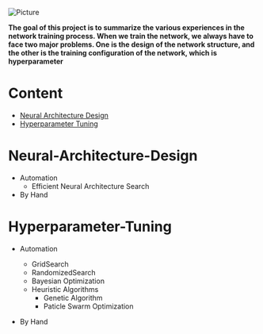 ![Picture](https://github.com/pku-H2R/Neural-Training-Rules-of-Thumb/blob/master/Picture/neural.png)

**The goal of this project is to summarize the various experiences in the network training process. When we train the network, we always have to face two major problems. One is the design of the network structure, and the other is the training configuration of the network, which is hyperparameter**

# Content
* [Neural Architecture Design](#Neural-Architecture-Design)
* [Hyperparameter Tuning](#Hyperparameter-Tuning)


# Neural-Architecture-Design

* Automation
    * Efficient Neural Architecture Search
* By Hand




# Hyperparameter-Tuning

* Automation
    * GridSearch
    * RandomizedSearch
    * Bayesian Optimization
    * Heuristic Algorithms
        * Genetic Algorithm
        * Paticle Swarm Optimization
 
 * By Hand
